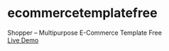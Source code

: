 # ecommercetemplatefree
Shopper – Multipurpose E-Commerce Template Free<br>
[Live Demo
](https://youtu.be/46FV3HO8ciU)
